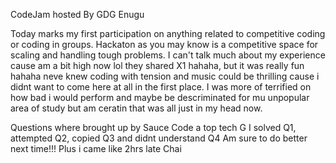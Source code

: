 CodeJam hosted By GDG Enugu

Today marks my first participation on anything related to competitive coding
or coding in groups. Hackaton as you may know is a competitive space for scaling 
and handling tough problems. I can't talk much about my experience cause am 
a bit high now lol they shared X1 hahaha, but it was really fun hahaha neve knew 
coding with tension and music could be thrilling cause i didnt want to come here at 
all in the first place. I was more of terrified on how bad i would perform and maybe
be descriminated for mu unpopular area of study but am ceratin that was all just in my 
head now.

Questions where brought up by Sauce Code a top tech G
I solved Q1, attempted Q2, copied Q3 and didnt understand Q4
Am sure to do better next time!!! Plus i came like 2hrs late Chai